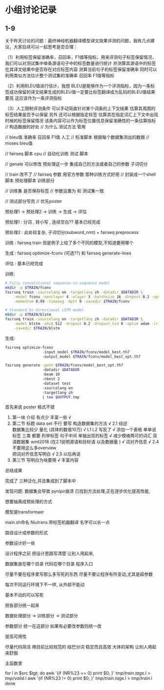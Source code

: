 # 小组讨论记录

## 1-9

  关于昨天讨论的问题：最终神经机器翻译模型译文效果评测的问题，我有几点建议，大家后续可以一起思考是否合理：
  
  （1）利用标签保留准确率，召回率，F1值等指标，用来评测句子标签保留情况，我们可以对测试集中单条源语句子中的标签数量进行统计  并测算其源语中的标签在其译文结果中是否存在对应标签内容  测算当前句子的标签保留准确率 同时可以利用类似方法估计整个测试集的准确率 召回率  F1值等指标 
  
  （2）利用BLEU值进行估计，我想  BLEU是能够作为一个评测指标，因为一条标签成功保留的译文结果生成的BLEU值一定要比标签翻译成为乱码的BLEU值结果要高  这应该作为一条评测指标
  
  （3）人工限制评测条件  可以手动简直针对某个词条的上下文结果  估算其周围的标签结果是否予以保留  另外  还可以根据指定标签  估算其在指定词汇上下文中出现时候的标签保留情况  该条内容可以作为标签位置信息保留准确性的一条估算指标
// 构造数据的好处
// 为什么 测试方法  管用


//  bleu值  准确率 召回率  F1值  人工
// 标准脚本   根据每个数据集测出的数据
// moses  bleu值

//   fairseq 脚本 cpu
// 自动化训练  测试 脚本

// genate  可以修改  预处理这一步 集成自己的方法或者自己的参数  子词切分
  
// train 改不了
// fairseq  参数 用官方参数  那种训练方式好用 
// 封装成一个shell 脚本   预处理脚本  训练部分

// 训练集 是否保存标签
// 参数设置为 和 测试集一致

//  测试部分写完
//  优先poster


  

预处理1 -> 预处理2 -> 训练  -> 生成  -> 评估

预处理1 : 分词 , 转小写 , 连续空白??        基本已经完成

预处理2 : 此处较复杂, 子词切分(subword_nmt) + fairseq preprocess

训练 : fairseq train  但是例子上给了多个不同的模型,不知道要用哪个 

生成 :  fairseq optimize-fconv (可选??)  和 fairseq generate-lines 

评估 : 基本已经完成 


训练:
```bash
# Fully convolutional sequence-to-sequence model
mkdir -p $TRAIN/fconv
fairseq train -sourcelang en -targetlang zh -datadir $DATADIR \
    -model fconv -nenclayer 4 -nlayer 3 -batchsize 16 -dropout 0.2 -optim nag -lr 0.25 -clip 0.1 \
    -momentum 0.99 -timeavg -bptt 0 -savedir $TRAIN/fconv

# Standard bi-directional LSTM model
mkdir -p $TRAIN/blstm
fairseq train -sourcelang en -targetlang zh -datadir $DATADIR \
    -model blstm -nhid 512 -dropout 0.2 -dropout_hid 0 -optim adam -lr 0.0003125 \
    -savedir $TRAIN/blstm

```


生成: 
```bash
fairseq optimize-fconv 
                 -input_model $TRAIN/fconv/model_best.th7 
                 -output_model $TRAIN/fconv/model_best_opt.th7

fairseq generate -path $TRAIN/fconv/model_best_opt.th7 
                 -datadir $DATADIR 
                 -beam 10 
                 -nbest 2 
                 -dataset test 
                 -sourcelang en 
                 -targetlang zh 
                 | tee $OUTPUT.tmp
```

首先来说    poster  格式不错   
1.  第一块 介绍 有点少   丰富一些     √
2.  第二节 标题  data set 不行  要写 构造数据集的方法 √ 
     2.1 综述     
          数据集比较少 量化  (具体的数值10万) √
          L1 L2 写反了  √
          添加一个表格 单单说标签  三类  都要  列举标签  句子中间 单独出现的标签   √
          减少模棱两可的词汇
          双语数据集 wmt2018 (在2.1说明源语和目标语 以及数据量 )  √
          词对齐信息 √
      2.4 不要用这么多overview  
          把词对齐信息写明白  √
      2.5 以后再说
3.   第三节
写明白为啥要用 √
丰富内容



总结成果

完成了 三种泛化,并且集成到了脚本中

发现问题: 数据集会导致 pynlpir崩溃  已找到方法处理,正在逐步优化提高性能,

想要抽离成预处理的方式

模型是transformaer

main.sh命名  Niutrans.带标签机器翻译  名字可以长一点

路径设计成参数的形式

参数设计好一些

设计程序之前   把设计思路写清楚  让别人用起来,

数据集放在哪个目录  代码在哪个目录 程序入口

尽量不要在程序里写那么多写死的东西  尽量不要让程序有所变动,尤其是超参数

每次不同运行环境下不一样,  从外部不能动

基本不动的可以写死

把各部分统一起来

数据处理部分 -> 训练部分 -> 测试部分

参数部分 统一在这部分    如果有必要改参数则统一改

提高可用性

尽量代码简洁 用目前比较规范的 结巴分词 稳定而且高效 大体的架构 让别人用起来舒服

主函数里

for l in $src $tgt; do
    awk '{if (NR%23 == 0)  print $0; }' $tmp/train.tags.$l > $tmp/valid.$l
    awk '{if (NR%23 != 0)  print $0; }' $tmp/train.tags.$l > $tmp/train.$l
done
